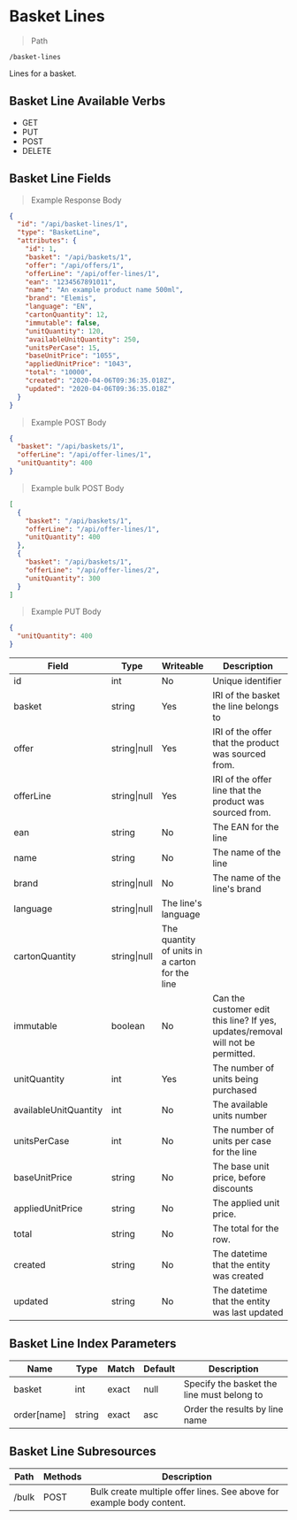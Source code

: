 # Basket Lines

> Path

```
/basket-lines
```

Lines for a basket.

## Basket Line Available Verbs

* GET
* PUT
* POST
* DELETE

## Basket Line Fields

> Example Response Body

```json
{
  "id": "/api/basket-lines/1",
  "type": "BasketLine",
  "attributes": {
    "id": 1,
    "basket": "/api/baskets/1",
    "offer": "/api/offers/1",
    "offerLine": "/api/offer-lines/1",
    "ean": "1234567891011",
    "name": "An example product name 500ml",
    "brand": "Elemis",
    "language": "EN",
    "cartonQuantity": 12,
    "immutable": false,
    "unitQuantity": 120,
    "availableUnitQuantity": 250,
    "unitsPerCase": 15,
    "baseUnitPrice": "1055",
    "appliedUnitPrice": "1043",
    "total": "10000",
    "created": "2020-04-06T09:36:35.018Z",
    "updated": "2020-04-06T09:36:35.018Z"
  }
}
```

> Example POST Body

```json
{
  "basket": "/api/baskets/1",
  "offerLine": "/api/offer-lines/1",
  "unitQuantity": 400
}
```
> Example bulk POST Body

```json
[
  {
    "basket": "/api/baskets/1",
    "offerLine": "/api/offer-lines/1",
    "unitQuantity": 400
  },
  {
    "basket": "/api/baskets/1",
    "offerLine": "/api/offer-lines/2",
    "unitQuantity": 300
  }
]
```


> Example PUT Body

```json
{
  "unitQuantity": 400
}
```

Field | Type | Writeable | Description
----- | ---- | --------- | -----------
id | int | No | Unique identifier
basket | string | Yes | IRI of the basket the line belongs to
offer | string&#124;null | Yes | IRI of the offer that the product was sourced from.
offerLine | string&#124;null | Yes | IRI of the offer line that the product was sourced from.
ean | string | No | The EAN for the line
name | string | No | The name of the line
brand | string&#124;null | No | The name of the line's brand
language | string&#124;null | The line's language
cartonQuantity | string&#124;null | The quantity of units in a carton for the line
immutable | boolean | No | Can the customer edit this line? If yes, updates/removal will not be permitted.
unitQuantity | int | Yes | The number of units being purchased
availableUnitQuantity | int | No | The available units number
unitsPerCase | int | No | The number of units per case for the line
baseUnitPrice | string | No | The base unit price, before discounts
appliedUnitPrice | string | No | The applied unit price.
total | string | No | The total for the row.
created | string | No | The datetime that the entity was created
updated | string | No | The datetime that the entity was last updated

## Basket Line Index Parameters

Name | Type | Match | Default | Description
---- | ---- | ----- | ------- | -----------
basket | int | exact | null | Specify the basket the line must belong to
order\[name] | string | exact | asc | Order the results by line name

## Basket Line Subresources

Path | Methods | Description
-----|---------|------------
/bulk | POST | Bulk create multiple offer lines. See above for example body content. 
